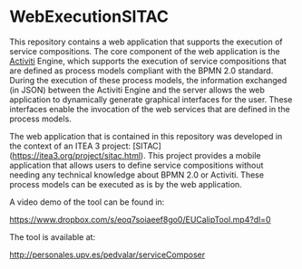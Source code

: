 # WebExecutionSITAC

This repository contains a web application that supports the execution of service compositions. The core component of
the web application is the [Activiti](http://activiti.org/) Engine, which supports the execution of service compositions
that are defined as process models compliant with the BPMN 2.0 standard. During the execution of these process models,
the information exchanged (in JSON) between the Activiti Engine and the server allows the web application to dynamically
generate graphical interfaces for the user. These interfaces enable the invocation of the web services that are defined
in the process models.

The web application that is contained in this repository was developed in the context of an ITEA 3 project: [SITAC] (https://itea3.org/project/sitac.html). This project provides a mobile application that allows users to define service
compositions without needing any technical knowledge about BPMN 2.0 or Activiti. These process models can be executed 
as is by the web application.

A video demo of the tool can be found in:

https://www.dropbox.com/s/eoq7soiaeef8go0/EUCalipTool.mp4?dl=0

The tool is available at:

http://personales.upv.es/pedvalar/serviceComposer
